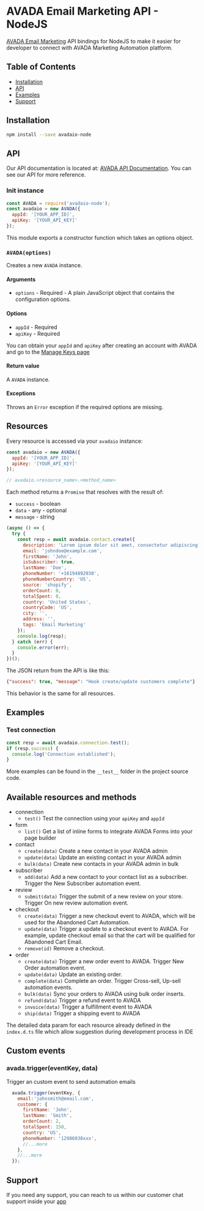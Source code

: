 # AVADA Email Marketing API - NodeJS

[AVADA Email Marketing]('https://app.avada.io') API bindings for NodeJS to make it easier for developer to connect with AVADA Marketing Automation platform.

## Table of Contents

- [Installation](#installation)
- [API](#api)
- [Examples](#examples)
- [Support](#support)

## Installation

```bash
npm install --save avadaio-node
```

## API

Our API documentation is located at: [AVADA API Documentation](https://documenter.getpostman.com/view/10585474/TVmPAHH9#654363ae-7cd2-4236-a5e1-818ab87ecde0). You can see our API for more reference.

### Init instance

```js
const AVADA = require('avadaio-node');
const avadaio = new AVADA({
  appId: '[YOUR_APP_ID]',
  apiKey: '[YOUR_API_KEY]'
});
```

This module exports a constructor function which takes an options object.

### `AVADA(options)`

Creates a new `AVADA` instance.

#### Arguments

- `options` - Required - A plain JavaScript object that contains the
  configuration options.

#### Options

- `appId` - Required
- `apiKey` - Required

You can obtain your `appId` and `apiKey` after creating an account with AVADA and go to the [Manage Keys page]('https://app.avada.io/manage/keys)

#### Return value

A `AVADA` instance.

#### Exceptions

Throws an `Error` exception if the required options are missing.

## Resources

Every resource is accessed via your `avadaio` instance:

```js
const avadaio = new AVADA({
  appId: '[YOUR_APP_ID]',
  apiKey: '[YOUR_API_KEY]'
});

// avadaio.<resource_name>.<method_name>
```

Each method returns a `Promise` that resolves with the result of:

- `success` - boolean
- `data` - any - optional
- `message` - string

```js
(async () => {
  try {
    const resp = await avadaio.contact.create({
      description: 'Lorem ipsum dolor sit amet, consectetur adipiscing elit',
      email: 'johndoe@example.com',
      firstName: 'John',
      isSubscriber: true,
      lastName: 'Doe',
      phoneNumber: '+16194892038',
      phoneNumberCountry: 'US',
      source: 'shopify',
      orderCount: 0,
      totalSpent: 0,
      country: 'United States',
      countryCode: 'US',
      city: '',
      address: '',
      tags: 'Email Marketing'
    });
    console.log(resp);
  } catch (err) {
    console.error(err);
  }
})();
```

The JSON return from the API is like this:

```json
{"success": true, "message": "Hook create/update customers complete"}
```

This behavior is the same for all resources.

## Examples

### Test connection

```js
const resp = await avadaio.connection.test();
if (resp.success) {
  console.log('Connection established');
}
```

More examples can be found in the `__test__` folder in the project source code.

## Available resources and methods

- connection
  - `test()` Test the connection using your `apiKey` and `appId` 
- form
  - `list()` Get a list of inline forms to integrate AVADA Forms into your page builder
- contact
  - `create(data)` Create a new contact in your AVADA admin
  - `update(data)` Update an existing contact in your AVADA admin
  - `bulk(data)` Create new contacts in your AVADA admin in bulk
- subscriber
  - `add(data)` Add a new contact to your contact list as a subscriber. Trigger the New Subscriber automation event.
- review
  - `submit(data)` Trigger the submit of a new review on your store. Trigger On new review automation event.
- checkout
  - `create(data)` Trigger a new checkout event to AVADA, which will be used for the Abandoned Cart Automation.
  - `update(data)` Trigger a update to a checkout event to AVADA. For example, update checkout email so that the cart will be qualified for Abandoned Cart Email.
  - `remove(id)` Remove a checkout.
- order
  - `create(data)` Trigger a new order event to AVADA. Trigger New Order automation event.
  - `update(data)` Update an existing order.
  - `complete(data)` Complete an order. Trigger Cross-sell, Up-sell automation events.
  - `bulk(data)` Sync your orders to AVADA using bulk order inserts.
  - `refund(data)` Trigger a refund event to AVADA
  - `invoice(data)` Trigger a fulfillment event to AVADA
  - `ship(data)` Trigger a shipping event to AVADA

The detailed data param for each resource already defined in the `index.d.ts` file which allow suggestion during development process in IDE

## Custom events

### avada.trigger(eventKey, data)
Trigger an custom event to send automation emails
```js
  avada.trigger(eventKey, {
    email:'johnsmith@email.com',
    customer: {
      firstName: 'John',
      lastName: 'Smith',
      orderCount: 2,
      totalSpent: 150,
      country: 'US',
      phoneNumber: '12986038xxx',
      //...more
    },
    //...more
  });
```

## Support

If you need any support, you can reach to us within our customer chat support inside your [app]('https://app.avada.io')
